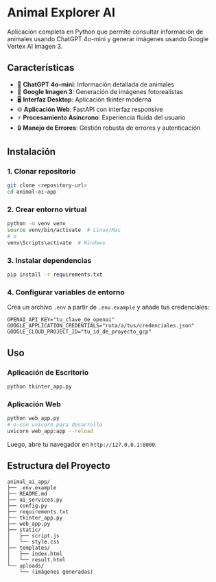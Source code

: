 # Animal Explorer AI

Aplicación completa en Python que permite consultar información de animales usando ChatGPT 4o-mini y generar imágenes usando Google Vertex AI Imagen 3.

## Características

- 🤖 **ChatGPT 4o-mini**: Información detallada de animales
- 🎨 **Google Imagen 3**: Generación de imágenes fotorealistas
- 🖥️ **Interfaz Desktop**: Aplicación tkinter moderna
- 🌐 **Aplicación Web**: FastAPI con interfaz responsive
- ⚡ **Procesamiento Asíncrono**: Experiencia fluida del usuario
- 🔒 **Manejo de Errores**: Gestión robusta de errores y autenticación

## Instalación

### 1. Clonar repositorio
```bash
git clone <repository-url>
cd animal-ai-app
```

### 2. Crear entorno virtual
```bash
python -m venv venv
source venv/bin/activate  # Linux/Mac
# o
venv\Scripts\activate  # Windows
```

### 3. Instalar dependencias
```bash
pip install -r requirements.txt
```

### 4. Configurar variables de entorno

Crea un archivo `.env` a partir de `.env.example` y añade tus credenciales:

```
OPENAI_API_KEY="tu_clave_de_openai"
GOOGLE_APPLICATION_CREDENTIALS="ruta/a/tus/credenciales.json"
GOOGLE_CLOUD_PROJECT_ID="tu_id_de_proyecto_gcp"
```

## Uso

### Aplicación de Escritorio

```bash
python tkinter_app.py
```

### Aplicación Web

```bash
python web_app.py
# o con uvicorn para desarrollo
uvicorn web_app:app --reload
```

Luego, abre tu navegador en `http://127.0.0.1:8000`.

## Estructura del Proyecto

```
animal_ai_app/
├── .env.example
├── README.md
├── ai_services.py
├── config.py
├── requirements.txt
├── tkinter_app.py
├── web_app.py
├── static/
│   ├── script.js
│   └── style.css
├── templates/
│   ├── index.html
│   └── result.html
└── uploads/
    └── (imágenes generadas)
```

